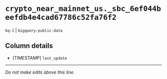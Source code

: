 # `crypto_near_mainnet_us._sbc_6ef044beefdb4e4cad67786c52fa76f2`
`bq-1` | `bigquery-public-data`

## Column details
* [TIMESTAMP] `last_update`

-------------------------------------------------------------------------------
*Do not make edits above this line.*
